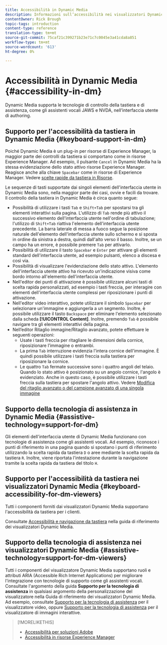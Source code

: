 ```yaml
---
title: Accessibilità in Dynamic Media
description: Informazioni sull’accessibilità nei visualizzatori Dynamic Media e Dynamic Media.
contentOwner: Rick Brough
topic-tags: introduction
content-type: reference
translation-type: tm+mt
source-git-commit: 75caf21c399271b23e71c7c0045e3a41cda8a851
workflow-type: tm+mt
source-wordcount: '613'
ht-degree: 0%

---
```



# Accessibilità in Dynamic Media {#accessibility-in-dm}

Dynamic Media supporta le tecnologie di controllo della tastiera e di assistenza, come gli assistenti vocali JAWS e NVDA, nell’interfaccia utente di authoring.

## Supporto per l&#39;accessibilità da tastiera in Dynamic Media {#keyboard-support-in-dm}

Poiché Dynamic Media è un plug-in per  risorse di Experience Manager, la maggior parte dei controlli da tastiera si comportano come in  risorse Experience Manager. Ad esempio, il pulsante `Cancel` in Dynamic Media ha la stessa evidenziazione dello stato attivo  risorse Experience Manager. Reagisce anche alla chiave `Spacebar` come in  risorse di Experience Manager. Vedere [scelte rapide da tastiera in Risorse](/help/assets/accessibility.md#keyboard-shortcuts).

Le sequenze di tasti supportate dai singoli elementi dell&#39;interfaccia utente in Dynamic Media sono, nella maggior parte dei casi, ovvie e facili da trovare. Il controllo della tastiera in Dynamic Media è circa quanto segue:

* Possibilità di utilizzare i tasti `Tab` e `Shift+Tab` per spostarsi tra gli elementi interattivi sulla pagina.
L&#39;utilizzo di `Tab` rende più attivo il successivo elemento dell&#39;interfaccia utente nell&#39;ordine di tabulazione; l&#39;utilizzo di `Shift+Tab` riattiva l&#39;elemento dell&#39;interfaccia utente precedente.
La barra laterale di messa a fuoco segue la posizione naturale dell&#39;elemento dell&#39;interfaccia utente sullo schermo e si sposta in ordine da sinistra a destra, quindi dall&#39;alto verso il basso. Inoltre, se un campo ha un errore, è possibile premere `Tab` per attivarlo.
* Possibilità di utilizzare il tasto `Spacebar` e `Enter` per attivare gli elementi standard dell&#39;interfaccia utente, ad esempio pulsanti, elenco a discesa e così via.
* Possibilità di visualizzare l&#39;evidenziazione dello stato attivo. L&#39;elemento dell&#39;interfaccia utente attivo ha ricevuto un&#39;indicazione visiva come bordo intorno all&#39;elemento dell&#39;interfaccia utente.
* Nell&#39;editor dei punti di attivazione è possibile utilizzare alcuni tasti di scelta rapida personalizzati, ad esempio i tasti freccia, per interagire con elementi dell&#39;interfaccia utente complessi per riposizionare i punti di attivazione.
* Nell&#39;editor video interattivo, potete utilizzare il simbolo `Spacebar` per selezionare un&#39;immagine e aggiungerla a un segmento. Inoltre, è possibile utilizzare il tasto `Backspace` per eliminare l&#39;elemento selezionato dalla scheda **[!UICONTROL Content]**. Inoltre, premendo `Tab` è possibile navigare tra gli elementi interattivi della pagina.
* Nell’editor Ritaglio immagine/Ritaglio avanzato, potete effettuare le seguenti operazioni:
   * Usate i tasti freccia per ritagliare le dimensioni della cornice, riposizionare l’immagine o entrambi.
   * La prima `Tab` interruzione evidenzia l&#39;intera cornice dell&#39;immagine. È quindi possibile utilizzare i tasti freccia sulla tastiera per riposizionare la cornice.
   * Le quattro `Tab` fermate successive sono i quattro angoli del telaio. Quando lo stato attivo è posizionato su un angolo cornice, l&#39;angolo è evidenziato. Anche in questo caso, è possibile utilizzare i tasti freccia sulla tastiera per spostare l&#39;angolo attivo.
Vedere [Modifica del ritaglio avanzato o del campione avanzato di una singola immagine](/help/assets/dynamic-media/image-profiles.md#editing-the-smart-crop-or-smart-swatch-of-a-single-image)

<!-- Keyboarding is the same because Dynamic Media is using the same UI library (Coral 3 (AEM 6.5) or Coral Spectrum (in Skyline)) as entire AEM Assets.  -->

<!-- In the Hotspot editor, Dynamic Media lets you use arrow keys to control the position of a hot spot. See [Carousel Banners](/help/assets/dynamic-media/carousel-banners.md##adding-hotspots-or-image-maps-to-an-image-banner) or [Interactive Images](/help/assets/dynamic-media/interactive-images.md#adding-hotspots-to-an-image-banner)  -->

<!-- I think we should definitely mention this in the DM-specific area of documentation for keyboard support. -->

<!-- I would not get into much of details of specific keyboard support logic of these editors. One of the reasons - chances are that accessibility support will receive Phase2-like attention, with more holistic approach. -->

## Supporto della tecnologia di assistenza in Dynamic Media {#assistive-technology=support-for-dm}

Gli elementi dell&#39;interfaccia utente di Dynamic Media funzionano con tecnologie di assistenza come gli assistenti vocali. Ad esempio, riconosce i punti di riferimento in una pagina quando si spostano i punti di riferimento utilizzando la scelta rapida da tastiera `D` o aree mediante la scelta rapida da tastiera `R`. Inoltre, viene riportata l&#39;intestazione durante la navigazione tramite la scelta rapida da tastiera del titolo `H`.

## Supporto per l&#39;accessibilità da tastiera nei visualizzatori Dynamic Media {#keyboard-accessibility-for-dm-viewers}

Tutti i componenti forniti dai visualizzatori Dynamic Media supportano l&#39;accessibilità da tastiera per i clienti.

Consultate [Accessibilità e navigazione da tastiera](https://experienceleague.adobe.com/docs/dynamic-media-developer-resources/library/c-keyboard-accessibility.html) nella guida di riferimento dei visualizzatori Dynamic Media.

## Supporto della tecnologia di assistenza nei visualizzatori Dynamic Media {#assistive-technology=support-for-dm-viewers}

Tutti i componenti del visualizzatore Dynamic Media supportano ruoli e attributi ARIA (Accessible Rich Internet Applications) per migliorare l&#39;integrazione con tecnologie di supporto come gli assistenti vocali.
Consultate l&#39;argomento della guida **Supporto per la tecnologia di assistenza** in qualsiasi argomento della personalizzazione del visualizzatore nella Guida di riferimento dei visualizzatori Dynamic Media. Ad esempio, consultate [Supporto per la tecnologia di assistenza](https://experienceleague.adobe.com/docs/dynamic-media-developer-resources/library/viewers-aem-assets-dmc/video/r-html5-video-viewer-20-assistive.html) per il visualizzatore video, oppure [Supporto per la tecnologia di assistenza](https://experienceleague.adobe.com/docs/dynamic-media-developer-resources/library/viewers-for-aem-assets-only/interactive-images/c-html5-aem-interactive-image-assistive.html?lang=en#viewers-for-aem-assets-only) per il visualizzatore di immagini interattive.

>[!MORELIKETHIS]
>
>* [Accessibilità per soluzioni  Adobe](https://www.adobe.com/accessibility.html)
>* [Accessibilità in  risorse Experience Manager](/help/assets/dynamic-media/accessibility-dm.md)


